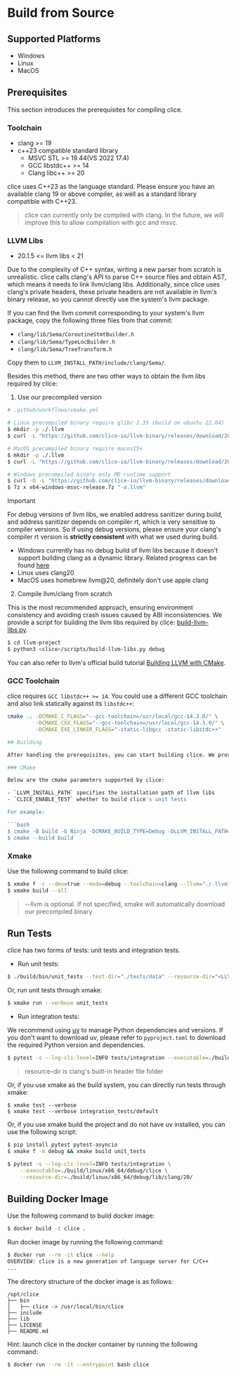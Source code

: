 # Build from Source

## Supported Platforms

- Windows
- Linux
- MacOS

## Prerequisites

This section introduces the prerequisites for compiling clice.

### Toolchain

- clang >= 19
- c++23 compatible standard library
  - MSVC STL >= 19.44(VS 2022 17.4)
  - GCC libstdc++ >= 14 
  - Clang libc++ >= 20
  
clice uses C++23 as the language standard. Please ensure you have an available clang 19 or above compiler, as well as a standard library compatible with C++23.

> clice can currently only be compiled with clang. In the future, we will improve this to allow compilation with gcc and msvc.

### LLVM Libs

- 20.1.5 <= llvm libs < 21

Due to the complexity of C++ syntax, writing a new parser from scratch is unrealistic. clice calls clang's API to parse C++ source files and obtain AST, which means it needs to link llvm/clang libs. Additionally, since clice uses clang's private headers, these private headers are not available in llvm's binary release, so you cannot directly use the system's llvm package.

If you can find the llvm commit corresponding to your system's llvm package, copy the following three files from that commit:

- `clang/lib/Sema/CoroutineStmtBuilder.h`
- `clang/lib/Sema/TypeLocBuilder.h` 
- `clang/lib/Sema/TreeTransform.h`

Copy them to `LLVM_INSTALL_PATH/include/clang/Sema/`.

Besides this method, there are two other ways to obtain the llvm libs required by clice:

1. Use our precompiled version

```bash
# .github/workflows/cmake.yml

# Linux precompiled binary require glibc 2.35 (build on ubuntu 22.04)
$ mkdir -p ./.llvm
$ curl -L "https://github.com/clice-io/llvm-binary/releases/download/20.1.5/x86_64-linux-gnu-release.tar.xz" | tar -xJ -C ./.llvm

# MacOS precompiled binary require macos15+
$ mkdir -p ./.llvm
$ curl -L "https://github.com/clice-io/llvm-binary/releases/download/20.1.5/arm64-macosx-apple-release.tar.xz" | tar -xJ -C ./.llvm

# Windows precompiled binary only MD runtime support
$ curl -O -L "https://github.com/clice-io/llvm-binary/releases/download/20.1.5/x64-windows-msvc-release.7z"
$ 7z x x64-windows-msvc-release.7z "-o.llvm"
```

> [!IMPORTANT]
>
> For debug versions of llvm libs, we enabled address sanitizer during build, and address sanitizer depends on compiler rt, which is very sensitive to compiler versions. So if using debug versions, please ensure your clang's compiler rt version is **strictly consistent** with what we used during build.
> 
> - Windows currently has no debug build of llvm libs because it doesn't support building clang as a dynamic library. Related progress can be found [here](https://discourse.llvm.org/t/llvm-is-buildable-as-a-windows-dll/87748)
> - Linux uses clang20
> - MacOS uses homebrew llvm@20, definitely don't use apple clang

2. Compile llvm/clang from scratch

This is the most recommended approach, ensuring environment consistency and avoiding crash issues caused by ABI inconsistencies. We provide a script for building the llvm libs required by clice: [build-llvm-libs.py](https://github.com/clice-io/clice/blob/main/scripts/build-llvm-libs.py).

```bash
$ cd llvm-project
$ python3 <clice>/scripts/build-llvm-libs.py debug
```

You can also refer to llvm's official build tutorial [Building LLVM with CMake](https://llvm.org/docs/CMake.html).

### GCC Toolchain

clice requires `GCC libstdc++ >= 14`. You could use a different GCC toolchain and also link statically against its `libstdc++`:

```bash
cmake .. -DCMAKE_C_FLAGS="--gcc-toolchain=/usr/local/gcc-14.3.0/" \
         -DCMAKE_CXX_FLAGS="--gcc-toolchain=/usr/local/gcc-14.3.0/" \
         -DCMAKE_EXE_LINKER_FLAGS="-static-libgcc -static-libstdc++"

## Building

After handling the prerequisites, you can start building clice. We provide two build methods: cmake/xmake.

### CMake

Below are the cmake parameters supported by clice:

- `LLVM_INSTALL_PATH` specifies the installation path of llvm libs
- `CLICE_ENABLE_TEST` whether to build clice's unit tests

For example:

```bash
$ cmake -B build -G Ninja -DCMAKE_BUILD_TYPE=Debug -DLLVM_INSTALL_PATH="./.llvm" -DCLICE_ENABLE_TEST=ON -DCMAKE_C_COMPILER=clang -DCMAKE_CXX_COMPILER=clang++
$ cmake --build build
```

### Xmake

Use the following command to build clice:

```bash
$ xmake f -c --dev=true --mode=debug --toolchain=clang --llvm="./.llvm" --enable_test=true
$ xmake build --all
```

> --llvm is optional. If not specified, xmake will automatically download our precompiled binary

## Run Tests

clice has two forms of tests: unit tests and integration tests.

- Run unit tests:

```bash
$ ./build/bin/unit_tests --test-dir="./tests/data" --resource-dir="<LLVM_INSTALL_PATH>/lib/clang/20"
```

Or, run unit tests through xmake:

```bash
$ xmake run --verbose unit_tests
```

- Run integration tests:

We recommend using [uv](https://github.com/astral-sh/uv) to manage Python dependencies and versions. If you don't want to download uv, please refer to `pyproject.toml` to download the required Python version and dependencies.

```bash
$ pytest -s --log-cli-level=INFO tests/integration --executable=./build/bin/clice --resource-dir="<LLVM_INSTALL_PATH>/lib/clang/20"
```

> resource-dir is clang's built-in header file folder

Or, if you use xmake as the build system, you can directly run tests through xmake:

```shell
$ xmake test --verbose
$ xmake test --verbose integration_tests/default
```

Or, if you use xmake build the project and do not have uv installed, you can use the following script:

```bash
$ pip install pytest pytest-asyncio
$ xmake f -m debug && xmake build unit_tests

$ pytest -s --log-cli-level=INFO tests/integration \
    --executable=./build/linux/x86_64/debug/clice \
    --resource-dir=./build/linux/x86_64/debug/lib/clang/20/
```

## Building Docker Image

Use the following command to build docker image:

```bash
$ docker build -t clice .
```

Run docker image by running the following command:

```bash
$ docker run --rm -it clice --help
OVERVIEW: clice is a new generation of language server for C/C++
...
```

The directory structure of the docker image is as follows:

```
/opt/clice
├── bin
│   ├── clice -> /usr/local/bin/clice
├── include
├── lib
├── LICENSE
├── README.md
```

Hint: launch clice in the docker container by running the following command:

```bash
$ docker run --rm -it --entrypoint bash clice
